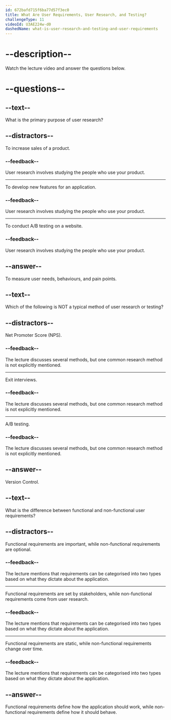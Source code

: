 ```yaml
---
id: 672bafd715f6ba77d57f3ec0
title: What Are User Requirements, User Research, and Testing?
challengeType: 11
videoId: U3AE224w-d0
dashedName: what-is-user-research-and-testing-and-user-requirements
---
```


# --description--

Watch the lecture video and answer the questions below.

# --questions--

## --text--

What is the primary purpose of user research?

## --distractors--

To increase sales of a product.

### --feedback--

User research involves studying the people who use your product.

---

To develop new features for an application.

### --feedback--

User research involves studying the people who use your product.

---

To conduct A/B testing on a website.

### --feedback--

User research involves studying the people who use your product.

## --answer--

To measure user needs, behaviours, and pain points.

## --text--

Which of the following is NOT a typical method of user research or testing?

## --distractors--

Net Promoter Score (NPS).

### --feedback--

The lecture discusses several methods, but one common research method is not explicitly mentioned.

---

Exit interviews.

### --feedback--

The lecture discusses several methods, but one common research method is not explicitly mentioned.

---

A/B testing.

### --feedback--

The lecture discusses several methods, but one common research method is not explicitly mentioned.

## --answer--

Version Control.

## --text--

What is the difference between functional and non-functional user requirements?

## --distractors--

Functional requirements are important, while non-functional requirements are optional.

### --feedback--

The lecture mentions that requirements can be categorised into two types based on what they dictate about the application.

---

Functional requirements are set by stakeholders, while non-functional requirements come from user research.

### --feedback--

The lecture mentions that requirements can be categorised into two types based on what they dictate about the application.

---

Functional requirements are static, while non-functional requirements change over time.

### --feedback--

The lecture mentions that requirements can be categorised into two types based on what they dictate about the application.

## --answer--

Functional requirements define how the application should work, while non-functional requirements define how it should behave.

